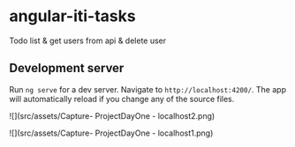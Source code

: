 # angular-iti-tasks

Todo list & get users from api & delete user

## Development server

Run `ng serve` for a dev server. Navigate to `http://localhost:4200/`. The app will automatically reload if you change any of the source files.

![](src/assets/Capture- ProjectDayOne - localhost2.png)

![](src/assets/Capture- ProjectDayOne - localhost1.png)
